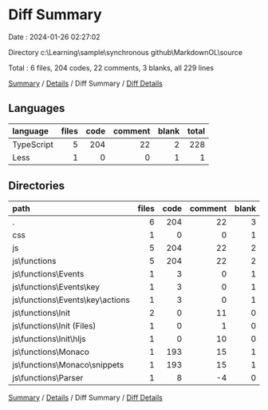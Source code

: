 # Diff Summary

Date : 2024-01-26 02:27:02

Directory c:\\Learning\\sample\\synchronous github\\MarkdownOL\\source

Total : 6 files,  204 codes, 22 comments, 3 blanks, all 229 lines

[Summary](results.md) / [Details](details.md) / Diff Summary / [Diff Details](diff-details.md)

## Languages
| language | files | code | comment | blank | total |
| :--- | ---: | ---: | ---: | ---: | ---: |
| TypeScript | 5 | 204 | 22 | 2 | 228 |
| Less | 1 | 0 | 0 | 1 | 1 |

## Directories
| path | files | code | comment | blank | total |
| :--- | ---: | ---: | ---: | ---: | ---: |
| . | 6 | 204 | 22 | 3 | 229 |
| css | 1 | 0 | 0 | 1 | 1 |
| js | 5 | 204 | 22 | 2 | 228 |
| js\\functions | 5 | 204 | 22 | 2 | 228 |
| js\\functions\\Events | 1 | 3 | 0 | 1 | 4 |
| js\\functions\\Events\\key | 1 | 3 | 0 | 1 | 4 |
| js\\functions\\Events\\key\\actions | 1 | 3 | 0 | 1 | 4 |
| js\\functions\\Init | 2 | 0 | 11 | 0 | 11 |
| js\\functions\\Init (Files) | 1 | 0 | 1 | 0 | 1 |
| js\\functions\\Init\\hljs | 1 | 0 | 10 | 0 | 10 |
| js\\functions\\Monaco | 1 | 193 | 15 | 1 | 209 |
| js\\functions\\Monaco\\snippets | 1 | 193 | 15 | 1 | 209 |
| js\\functions\\Parser | 1 | 8 | -4 | 0 | 4 |

[Summary](results.md) / [Details](details.md) / Diff Summary / [Diff Details](diff-details.md)